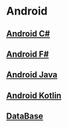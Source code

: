 # Android
## [Android C#](https://github.com/vakovsky/Android/blob/main/csAndroid)
## [Android F#](https://github.com/vakovsky/Android/blob/main/fsAndroid)
## [Android Java](https://github.com/vakovsky/Android/blob/main/javaAndroid)
## [Android Kotlin](https://github.com/vakovsky/Android/blob/main/ktAndroid)

## [DataBase](https://learn.microsoft.com/en-us/xamarin/android/data-cloud/data-access/using-sqlite-orm)
